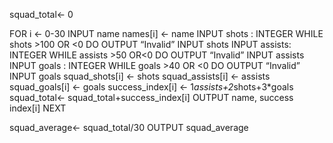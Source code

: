 squad_total← 0

FOR i ← 0-30
       INPUT name 
       names[i]  ← name
       INPUT shots : INTEGER
       WHILE shots >100 OR <0 DO
             OUTPUT “Invalid” 
             INPUT shots 
       INPUT assists: INTEGER
       WHILE assists >50 OR<0 DO 
             OUTPUT “Invalid”
             INPUT assists 
       INPUT goals : INTEGER
       WHILE goals >40 OR <0 DO 
             OUTPUT “Invalid”
             INPUT goals 
       squad_shots[i] ← shots
       squad_assists[i] ← assists
       squad_goals[i] ← goals
       success_index[i] ←  1*assists+2*shots+3*goals
       squad_total← squad_total+success_index[i] 
       OUTPUT name, success index[i]
NEXT

squad_average← squad_total/30
OUTPUT squad_average
